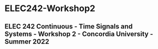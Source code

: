 # ELEC242-Workshop2
ELEC 242 Continuous - Time Signals and Systems - Workshop 2 - Concordia University - Summer 2022
------------------------------
